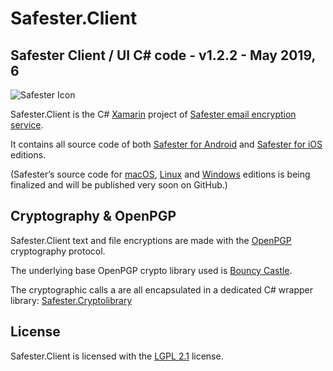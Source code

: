 # Safester.Client

## Safester Client / UI C# code - v1.2.2 - May 2019, 6 



<img src="https://www.runsafester.net/img/safester-new-64x64.png" alt="Safester Icon"/>



Safester.Client is the C# [Xamarin](https://visualstudio.microsoft.com/xamarin/) project of [Safester email encryption service](https://www.safester.net).

It contains all source code of both [Safester for Android](https://safester.net/install_android/) and [Safester for iOS](https://safester.net/install_ios/) editions. 

(Safester’s source code for [macOS](https://safester.net/install_macos/),  [Linux](https://safester.net/install_linux/) and [Windows](https://safester.net/install_windows/) editions is being finalized and will be published very soon on GitHub.)

## Cryptography & OpenPGP

Safester.Client text and file encryptions are made with the [OpenPGP](https://www.openpgp.org/)  cryptography protocol. 

The underlying base OpenPGP crypto library used is [Bouncy Castle](http://www.bouncycastle.org/csharp/). 

The cryptographic calls a are all encapsulated in a dedicated C# wrapper library: [Safester.Cryptolibrary](https://github.com/kawansoft/Safester.CryptoLibrary)

## License

Safester.Client is licensed with the [LGPL  2.1](https://github.com/ndepomereu/Safester.Client/blob/master/LICENSE) license.





